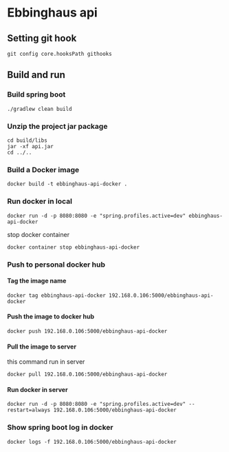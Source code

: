 # Ebbinghaus api

## Setting git hook
```shell
git config core.hooksPath githooks
```


## Build and run
### Build spring boot
```shell
./gradlew clean build
```
### Unzip the project jar package
```shell
cd build/libs
jar -xf api.jar
cd ../..
```
### Build a Docker image
```shell
docker build -t ebbinghaus-api-docker .
```
### Run docker in local
```shell
docker run -d -p 8080:8080 -e "spring.profiles.active=dev" ebbinghaus-api-docker
```
stop docker container
```shell
docker container stop ebbinghaus-api-docker
```
### Push to personal docker hub
#### Tag the image name
```shell
docker tag ebbinghaus-api-docker 192.168.0.106:5000/ebbinghaus-api-docker
```
#### Push the image to docker hub
```shell
docker push 192.168.0.106:5000/ebbinghaus-api-docker
```
#### Pull the image to server
this command run in server
```shell
docker pull 192.168.0.106:5000/ebbinghaus-api-docker
```
#### Run docker in server
```shell
docker run -d -p 8080:8080 -e "spring.profiles.active=dev" --restart=always 192.168.0.106:5000/ebbinghaus-api-docker
```
### Show spring boot log in docker
```shell
docker logs -f 192.168.0.106:5000/ebbinghaus-api-docker
```
